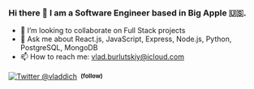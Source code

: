 ### Hi there 👋 I am a Software Engineer based in Big Apple 🇺🇸.

- 👯 I’m looking to collaborate on Full Stack projects
- 💬 Ask me about React.js, JavaScript, Express, Node.js, Python, PostgreSQL, MongoDB
- 📫 How to reach me: vlad.burlutskiy@icloud.com

<div align="left">
    <p><a href="https://twitter.com/Vladdich/"><img alt="Twitter @vladdich" align="center" src="https://img.shields.io/badge/-@MrAhmadAwais-gray.svg?colorA=6A788D&colorB=1da1f2&style=for-the-badge" /></a>&nbsp;<small> <strong>(follow)</strong> 
